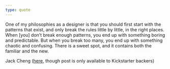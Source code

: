 ```yaml
---
type: quote
---
```

One of my philosophies as a designer is that you should first start with the patterns that exist, and only break the rules little by little, in the right places. When [you] don’t break enough patterns, you end up with something boring and predictable. But when you break too many, you end up with something chaotic and confusing. There is a sweet spot, and it contains both the familiar and the new.

Jack Cheng (<a href="https://www.kickstarter.com/projects/jackcheng/these-days-a-novel/posts/347012">here</a>, though post is only available to Kickstarter backers)